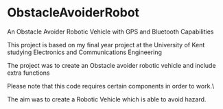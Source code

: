 # ObstacleAvoiderRobot
An Obstacle Avoider Robotic Vehicle with GPS and Bluetooth Capabilities 

This project is based on my final year project at the University of Kent studying Electronics and Communications Engineering

The project was to create an Obstacle avoider robotic vehicle and include extra functions 

Please note that this code requires certain components in order to work.\

The aim was to create a Robotic Vehicle which is able to avoid hazard.

